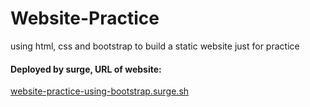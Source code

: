 # Website-Practice
using html, css and bootstrap to build a static website just for practice

#### Deployed by surge, URL of website:
[website-practice-using-bootstrap.surge.sh](website-practice-using-bootstrap.surge.sh)
